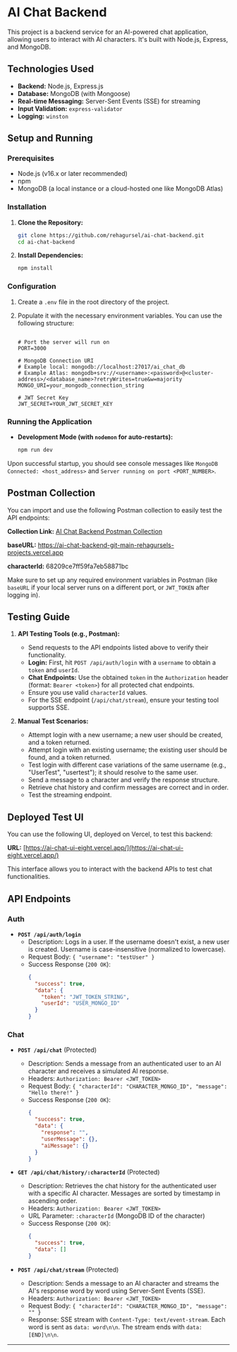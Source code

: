 # AI Chat Backend

This project is a backend service for an AI-powered chat application, allowing users to interact with AI characters. It's built with Node.js, Express, and MongoDB.

## Technologies Used

*   **Backend:** Node.js, Express.js
*   **Database:** MongoDB (with Mongoose)
*   **Real-time Messaging:** Server-Sent Events (SSE) for streaming
*   **Input Validation:** `express-validator`
*   **Logging:** `winston`

## Setup and Running

### Prerequisites

*   Node.js (v16.x or later recommended)
*   npm
*   MongoDB (a local instance or a cloud-hosted one like MongoDB Atlas)

### Installation

1.  **Clone the Repository:**
    ```bash
    git clone https://github.com/rehagursel/ai-chat-backend.git
    cd ai-chat-backend
    ```

2.  **Install Dependencies:**
    ```bash
    npm install
    ```

### Configuration

1.  Create a `.env` file in the root directory of the project.
2.  Populate it with the necessary environment variables. You can use the following structure:

    ```env

    # Port the server will run on
    PORT=3000

    # MongoDB Connection URI
    # Example local: mongodb://localhost:27017/ai_chat_db
    # Example Atlas: mongodb+srv://<username>:<password>@<cluster-address>/<database_name>?retryWrites=true&w=majority
    MONGO_URI=your_mongodb_connection_string

    # JWT Secret Key
    JWT_SECRET=YOUR_JWT_SECRET_KEY

### Running the Application

*   **Development Mode (with `nodemon` for auto-restarts):**
    ```bash
    npm run dev
    ```

Upon successful startup, you should see console messages like `MongoDB Connected: <host_address>` and `Server running on port <PORT_NUMBER>`.


## Postman Collection

You can import and use the following Postman collection to easily test the API endpoints:

**Collection Link:** [AI Chat Backend Postman Collection](https://www.postman.com/maintenance-astronaut-73041340/chat-app-collection/collection/jxr94jt/ai-chat-backend?action=share&creator=38549351)

**baseURL:** https://ai-chat-backend-git-main-rehagursels-projects.vercel.app

**characterId:** 68209ce7ff59fa7eb58871bc

Make sure to set up any required environment variables in Postman (like `baseURL` if your local server runs on a different port, or `JWT_TOKEN` after logging in).


## Testing Guide

1.  **API Testing Tools (e.g., Postman):**
    *   Send requests to the API endpoints listed above to verify their functionality.
    *   **Login:** First, hit `POST /api/auth/login` with a `username` to obtain a `token` and `userId`.
    *   **Chat Endpoints:** Use the obtained `token` in the `Authorization` header (format: `Bearer <token>`) for all protected chat endpoints.
    *   Ensure you use valid `characterId` values.
    *   For the SSE endpoint (`/api/chat/stream`), ensure your testing tool supports SSE.

2.  **Manual Test Scenarios:**
    *   Attempt login with a new username; a new user should be created, and a token returned.
    *   Attempt login with an existing username; the existing user should be found, and a token returned.
    *   Test login with different case variations of the same username (e.g., "UserTest", "usertest"); it should resolve to the same user.
    *   Send a message to a character and verify the response structure.
    *   Retrieve chat history and confirm messages are correct and in order.
    *   Test the streaming endpoint.

## Deployed Test UI

You can use the following UI, deployed on Vercel, to test this backend:

**URL:** [https://ai-chat-ui-eight.vercel.app/](https://ai-chat-ui-eight.vercel.app/)

This interface allows you to interact with the backend APIs to test chat functionalities.

## API Endpoints

### Auth

*   **`POST /api/auth/login`**
    *   Description: Logs in a user. If the username doesn't exist, a new user is created. Username is case-insensitive (normalized to lowercase).
    *   Request Body: `{ "username": "testUser" }`
    *   Success Response (`200 OK`):
        ```json
        {
          "success": true,
          "data": {
            "token": "JWT_TOKEN_STRING",
            "userId": "USER_MONGO_ID"
          }
        }
        ```

### Chat

*   **`POST /api/chat`** (Protected)
    *   Description: Sends a message from an authenticated user to an AI character and receives a simulated AI response.
    *   Headers: `Authorization: Bearer <JWT_TOKEN>`
    *   Request Body: `{ "characterId": "CHARACTER_MONGO_ID", "message": "Hello there!" }`
    *   Success Response (`200 OK`):
        ```json
        {
          "success": true,
          "data": {
            "response": "",
            "userMessage": {},
            "aiMessage": {}
          }
        }
        ```

*   **`GET /api/chat/history/:characterId`** (Protected)
    *   Description: Retrieves the chat history for the authenticated user with a specific AI character. Messages are sorted by timestamp in ascending order.
    *   Headers: `Authorization: Bearer <JWT_TOKEN>`
    *   URL Parameter: `:characterId` (MongoDB ID of the character)
    *   Success Response (`200 OK`):
        ```json
        {
          "success": true,
          "data": []
        }
        ```

*   **`POST /api/chat/stream`** (Protected)
    *   Description: Sends a message to an AI character and streams the AI's response word by word using Server-Sent Events (SSE).
    *   Headers: `Authorization: Bearer <JWT_TOKEN>`
    *   Request Body: `{ "characterId": "CHARACTER_MONGO_ID", "message": "" }`
    *   Response: SSE stream with `Content-Type: text/event-stream`. Each word is sent as `data: word\n\n`. The stream ends with `data: [END]\n\n`.

--- 
